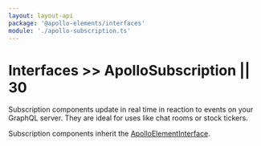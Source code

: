 ```yaml
---
layout: layout-api
package: '@apollo-elements/interfaces'
module: './apollo-subscription.ts'
---
```

# Interfaces >> ApolloSubscription || 30

Subscription components update in real time in reaction to events on your GraphQL server. They are ideal for uses like chat rooms or stock tickers.

Subscription components inherit the [ApolloElementInterface](../element/).
